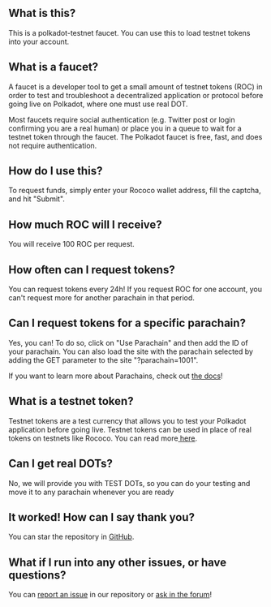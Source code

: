 ## What is this?

This is a polkadot-testnet faucet. You can use this to load testnet tokens into your account.

## What is a faucet?

A faucet is a developer tool to get a small amount of testnet tokens (ROC) in order to test and troubleshoot a decentralized application or protocol before going live on Polkadot, where one must use real DOT.

Most faucets require social authentication (e.g. Twitter post or login confirming you are a real human) or place you in a queue to wait for a testnet token through the faucet. The Polkadot faucet is free, fast, and does not require authentication.

## How do I use this?

To request funds, simply enter your Rococo wallet address, fill the captcha, and hit "Submit".

## How much ROC will I receive?

You will receive 100 ROC per request.

## How often can I request tokens?

You can request tokens every 24h! If you request ROC for one account, you can't request more for another parachain in that period.

## Can I request tokens for a specific parachain?

Yes, you can! To do so, click on "Use Parachain" and then add the ID of your parachain. You can also load the site with the parachain selected by adding the GET parameter to the site "?parachain=1001".

If you want to learn more about Parachains, check out [the docs](https://polkadot.network/features/parachains)!

## What is a testnet token?

Testnet tokens are a test currency that allows you to test your Polkadot application before going live. Testnet tokens can be used in place of real tokens on testnets like Rococo. You can read more[ here](https://polkadot.network/blog/rococo-v1-a-holiday-gift-to-the-polkadot-community/).

## Can I get real DOTs?

No, we will provide you with TEST DOTs, so you can do your testing and move it to any parachain whenever you are ready

## It worked! How can I say thank you?

You can star the repository in [GitHub](https://github.com/paritytech/substrate-matrix-faucet).

## What if I run into any other issues, or have questions?

You can [report an issue](https://github.com/paritytech/substrate-matrix-faucet/issues/new/choose) in our repository or [ask in the forum](https://forum.polkadot.network/t/experiencing-trouble-accessing-our-rococo-faucet-please-post-here/2952)!
